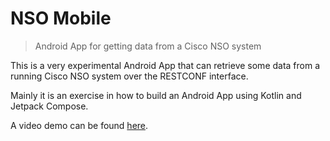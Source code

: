 # NSO Mobile
> Android App for getting data from a Cisco NSO system

This is a very experimental Android App that can retrieve
some data from a running Cisco NSO system over the RESTCONF
interface.

Mainly it is an exercise in how to build an Android App using
Kotlin and Jetpack Compose.

A video demo can be found [here](https://youtu.be/L0OvMiudzYg?si=oBzF40lHQCoFxGcn).
